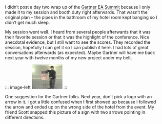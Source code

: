I didn’t post a day two wrap up of the [Gartner EA
Summit](http://devhawk.net/2006/06/21/gartner-ea-summit-day-one/)
because I only made it to my session and booth duty right afterwards.
That wasn’t the original plan – the pipes in the bathroom of my hotel
room kept banging so I didn’t get much sleep.

My session went well. I heard from several people afterwards that it was
their favorite session or that it was the highlight of the conference.
Nice anecdotal evidence, but I still want to see the scores. They
recorded the session, hopefully I can get it so I can publish it here. I
had lots of great conversations afterwards (as expected). Maybe Gartner
will have me back next year with twelve months of my new project under
my belt.

::: image-left
[![](img393_small.jpg)](img393.jpg)
:::

One suggestion for the Gartner folks. Next year, don’t pick a logo with
an arrow in it. I got a little confused when I first showed up because I
followed the arrow and ended up on the wrong side of the hotel from the
event. My friend Scott snapped this picture of a sign with two arrows
pointing in different directions.
